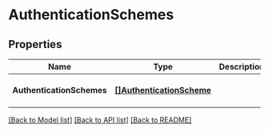 # AuthenticationSchemes

## Properties
Name | Type | Description | Notes
------------ | ------------- | ------------- | -------------
**AuthenticationSchemes** | [**[]AuthenticationScheme**](AuthenticationScheme.md) |  | [optional] [default to null]

[[Back to Model list]](../README.md#documentation-for-models) [[Back to API list]](../README.md#documentation-for-api-endpoints) [[Back to README]](../README.md)


